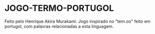 # JOGO-TERMO-PORTUGOL
Feito pelo Henrique Akira Murakami. Jogo inspirado no "tem.oo" feito em portugol, com palavras relacionadas a esta linguagem.
